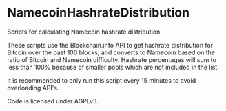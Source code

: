 NamecoinHashrateDistribution
============================

Scripts for calculating Namecoin hashrate distribution.

These scripts use the Blockchain.info API to get hashrate distribution for Bitcoin over the past 100 blocks, and converts to Namecoin based on the ratio of Bitcoin and Namecoin difficulty.  Hashrate percentages will sum to less than 100% because of smaller pools which are not included in the list.

It is recommended to only run this script every 15 minutes to avoid overloading API's.

Code is licensed under AGPLv3.

